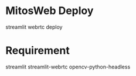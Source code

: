 # MitosWeb Deploy
 streamlit webrtc deploy
# Requirement
 streamlit
 streamlit-webrtc
 opencv-python-headless
